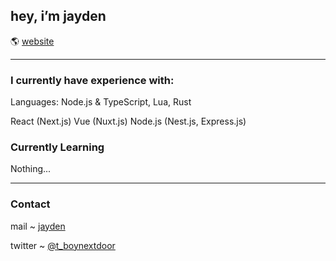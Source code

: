 ## hey, i’m jayden

🌎 [website](https://jae.quest)

---

### I currently have experience with: 
Languages: 
Node.js & TypeScript,
Lua,
Rust

React (Next.js)
Vue (Nuxt.js)
Node.js (Nest.js, Express.js)


### Currently Learning
Nothing...

---

### Contact

mail ~ [jayden](mailto:jayden@jae.quest)  

twitter ~ [@t_boynextdoor](https://twitter.com/t_boynextdoor)  


